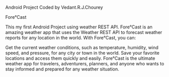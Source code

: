 Android Project Coded by Vedant.R.J.Chourey

Fore°Cast

This my first Android Project using weather REST API.
Fore°Cast is an amazing weather app that uses the Weather REST API to forecast weather reports for any location in the world. With Fore°Cast, you can:

Get the current weather conditions, such as temperature, humidity, wind speed, and pressure, for any city or town in the world. Save your favorite locations and access them quickly and easily. Fore°Cast is the ultimate weather app for travelers, adventurers, planners, and anyone who wants to stay informed and prepared for any weather situation.
